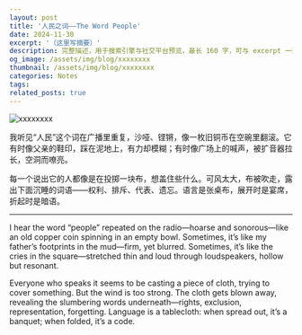 ```yaml
---
layout: post
title: '人民之词——The Word People'
date: 2024-11-30
excerpt: '（这里写摘要）'
description: 完整描述，用于搜索引擎与社交平台预览，最长 160 字，可与 excerpt 一致
og_image: /assets/img/blog/xxxxxxxx
thumbnail: /assets/img/blog/xxxxxxxx
categories: Notes
tags: 
related_posts: true
---
```


<img src="/assets/img/blog/xxxxxxxx" alt="xxxxxxxx">

我听见“人民”这个词在广播里重复，沙哑、铿锵，像一枚旧铜币在空碗里翻滚。它有时像父亲的鞋印，踩在泥地上，有力却模糊；有时像广场上的喊声，被扩音器拉长，空洞而嘹亮。

每一个说出它的人都像是在投掷一块布，想盖住些什么。可风太大，布被吹走，露出下面沉睡的词语——权利、排斥、代表、遗忘。语言是张桌布，展开时是宴席，折起时是暗语。

---

I hear the word “people” repeated on the radio—hoarse and sonorous—like an old copper coin spinning in an empty bowl. Sometimes, it’s like my father’s footprints in the mud—firm, yet blurred. Sometimes, it’s like the cries in the square—stretched thin and loud through loudspeakers, hollow but resonant.

Everyone who speaks it seems to be casting a piece of cloth, trying to cover something. But the wind is too strong. The cloth gets blown away, revealing the slumbering words underneath—rights, exclusion, representation, forgetting. Language is a tablecloth: when spread out, it’s a banquet; when folded, it’s a code.
